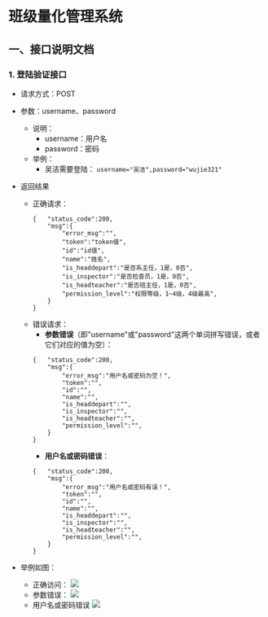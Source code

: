 # 班级量化管理系统

## 一、接口说明文档
### 1. 登陆验证接口
- 请求方式：POST
- 参数：username、password
    - 说明：
        - username：用户名
        - password：密码
    - 举例：
        - 吴洁需要登陆：
        `username="吴洁",password="wujie321"`
        
- 返回结果
    - 正确请求：
        ```
        {   "status_code":200,
            "msg":{
                "error_msg":"",
                "token":"token值",
                "id":"id值",
                "name":"姓名",
                "is_headdepart":"是否系主任，1是，0否",
                "is_inspector":"是否检查员，1是，0否",
                "is_headteacher":"是否班主任，1是，0否",
                "permission_level":"权限等级，1~4级，4级最高",
            }
        }
        ```
    - 错误请求：
        - **参数错误**（即"username"或"password"这两个单词拼写错误，或者它们对应的值为空）：
        ```
        {   "status_code":200,
            "msg":{
                "error_msg":"用户名或密码为空！",
                "token":"",
                "id":"",
                "name":"",
                "is_headdepart":"",
                "is_inspector":"",
                "is_headteacher":"",
                "permission_level":"",
            }
        }
        ```
        - **用户名或密码错误**：
        ```
        {   "status_code":200,
            "msg":{
                "error_msg":"用户名或密码有误！",
                "token":"",
                "id":"",
                "name":"",
                "is_headdepart":"",
                "is_inspector":"",
                "is_headteacher":"",
                "permission_level":"",
            }
        }
        ```
- 举例如图：
    - 正确访问：
    ![](https://tva1.sinaimg.cn/large/008vxvgGly1h7da0dmccjj31bx0u0wj4.jpg)
    - 参数错误：
    ![](https://tva1.sinaimg.cn/large/008vxvgGly1h7da0dfylyj31b00u0aew.jpg)
    - 用户名或密码错误
    ![](https://tva1.sinaimg.cn/large/008vxvgGly1h7da0d7zi7j31av0u0q7h.jpg)
